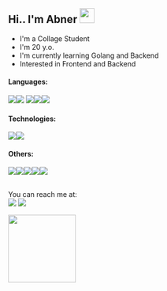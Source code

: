 <h2>Hi.. I'm Abner <img src="https://raw.githubusercontent.com/MartinHeinz/MartinHeinz/master/wave.gif" width="30" /></h3>

- I'm a Collage Student
- I'm 20 y.o.
- I'm currently learning Golang and Backend
- Interested in Frontend and Backend

<h4>Languages:<br></h4>
<span><img src="https://img.shields.io/badge/-Golang-000?&logo=Go" /><img src="https://img.shields.io/badge/-Python-000?&logo=Python" /> <img src="https://img.shields.io/badge/-Javascript-000?&logo=Javascript" /><img src="https://img.shields.io/badge/-PHP-000?&logo=PHP" /><img src="https://img.shields.io/badge/-C%23-000?&logo=csharp&logoColor=663A82" /></span>

<h4>Technologies:<br></h4>
<span><img src="https://img.shields.io/badge/-Bootstrap-000?&logo=Bootstrap" /><img src="https://img.shields.io/badge/-NodeJS-000?&logo=node.js" /></span>

<h4>Others:<br></h4>
<span><img src="https://img.shields.io/badge/-HTML-000?&logo=html5" /><img src="https://img.shields.io/badge/-CSS-000?&logo=css3&logoColor=1572B6" /><img src="https://img.shields.io/badge/-PostgreSQL-000?&logo=postgresql" /><img src="https://img.shields.io/badge/-MySQL-000?&logo=mysql" /><img src="https://img.shields.io/badge/-Postman-000?&logo=postman" /></span>
<br><br>

You can reach me at:<br>
<a href="https://discord.gg/qjzm8CGG3S"><img src="https://img.shields.io/badge/Discord-7289DA?style=for-the-badge&logo=discord&logoColor=white" /></a>
<a href="mailto:alvinabnert@gmail.com"><img src="https://img.shields.io/badge/Gmail-D14836?style=for-the-badge&logo=gmail&logoColor=white" /></a>

<img height="137px" src="https://github-readme-stats.vercel.app/api?username=alvinabner&amp;hide_title=false&amp;hide_border=true&amp;show_icons=true&amp;include_all_commits=true&amp;count_private=true&amp;line_height=21&amp;text_color=000&amp;icon_color=000&amp;bg_color=0,ea6161,ffc64d,fffc4d,52fa5a&amp;theme=graywhite" style="max-width: 100%;"> 
 
